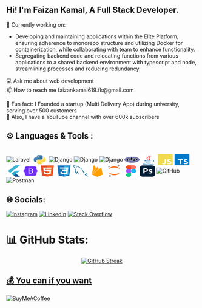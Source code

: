 ## Hi! I'm Faizan Kamal, A Full Stack Developer.
🔭 Currently working on:  <ul>
<li>Developing and maintaining applications within the Elite Platform, ensuring adherence to monorepo structure and utilizing Docker for containerization, while collaborating with team to enhance functionality.</li>
<li>Segregating backend code and relocating functions from various applications to a shared backend environment with typescript and node, streamlining processes and reducing redundancy.</li>
 </ul>
💻 Ask me about web development<br>📫 How to reach me faizankamal619.fk@gmail.com

🌟 Fun fact: I Founded a startup (Multi Delivery App) during university, serving over 500 customers<br>
🎥 Also, I have a YouTube channel with over 600k subscribers<br>

<!-- Add your Languages and tools here-->
<h2>⚙️ Languages & Tools :</h2>
<div style="display: inline_block"><br>

  <img align="center" alt="Laravel" height="30" width="40" src="https://cdn.jsdelivr.net/gh/devicons/devicon@latest/icons/laravel/laravel-original.svg">
  <img align="center" alt="Rafa-Python" height="30" width="40" src="https://raw.githubusercontent.com/devicons/devicon/master/icons/python/python-original.svg">
  <img align="center" alt="Django" height="30" width="40" src="https://www.vectorlogo.zone/logos/djangoproject/djangoproject-icon.svg">
  <img align="center" alt="Django" height="30" width="40" src="https://cdn.jsdelivr.net/gh/devicons/devicon@latest/icons/amazonwebservices/amazonwebservices-original-wordmark.svg">
    <img align="center" alt="Django" height="30" width="40" src="https://cdn.jsdelivr.net/gh/devicons/devicon@latest/icons/docker/docker-original-wordmark.svg">
  <img align="center" alt="PHP" height="30" width="40" src="https://raw.githubusercontent.com/devicons/devicon/master/icons/php/php-original.svg">
  <img align="center" alt="Rafa-Csharp" height="30" width="40" src="https://raw.githubusercontent.com/devicons/devicon/master/icons/java/java-original.svg">
   <img align="center" alt="Rafa-Js" height="30" width="40" src="https://raw.githubusercontent.com/devicons/devicon/master/icons/javascript/javascript-plain.svg">
  <img align="center" alt="Rafa-Ts" height="30" width="40" src="https://raw.githubusercontent.com/devicons/devicon/master/icons/typescript/typescript-plain.svg">
  <img align="center" alt="Flutter" height="30" width="40" src="https://raw.githubusercontent.com/devicons/devicon/master/icons/flutter/flutter-original.svg">
  <img align="center" alt="Bootstrap" height="30" width="40" src="https://raw.githubusercontent.com/devicons/devicon/master/icons/bootstrap/bootstrap-plain.svg">
  <img align="center" alt="Rafa-HTML" height="30" width="40" src="https://raw.githubusercontent.com/devicons/devicon/master/icons/html5/html5-original.svg">
  <img align="center" alt="Rafa-CSS" height="30" width="40" src="https://raw.githubusercontent.com/devicons/devicon/master/icons/css3/css3-original.svg">
  <img align="center" alt="MySQL" height="30" width="40" src="https://raw.githubusercontent.com/devicons/devicon/master/icons/mysql/mysql-original.svg">
  <img align="center" alt="Firebase" height="30" width="40" src="https://raw.githubusercontent.com/devicons/devicon/master/icons/firebase/firebase-plain.svg">
  <img align="center" alt="Jupyter" height="30" width="40" src="https://raw.githubusercontent.com/devicons/devicon/master/icons/jupyter/jupyter-original.svg">
  <img align="center" alt="Figma" height="30" width="40" src="https://raw.githubusercontent.com/devicons/devicon/master/icons/figma/figma-original.svg">
  <img align="center" alt="Photoshop" height="30" width="40" src="https://raw.githubusercontent.com/devicons/devicon/master/icons/photoshop/photoshop-plain.svg">
  <img align="center" alt="GitHub" height="30" width="40" src="https://www.vectorlogo.zone/logos/github/github-icon.svg">
  <img align="center" alt="Postman" height="30" width="30" src="https://www.vectorlogo.zone/logos/getpostman/getpostman-icon.svg">


## 🌐 Socials:
[![Instagram](https://img.shields.io/badge/Instagram-%23E4405F.svg?logo=Instagram&logoColor=white)](https://instagram.com/faizankamal_) [![LinkedIn](https://img.shields.io/badge/LinkedIn-%230077B5.svg?logo=linkedin&logoColor=white)](https://linkedin.com/in/faizankamal7) 
[![Stack Overflow](https://img.shields.io/badge/-Stackoverflow-FE7A16?logo=stack-overflow&logoColor=white)](https://stackoverflow.com/users/7290043) 


# 📊 GitHub Stats:
<div align="center">

   [![GitHub Streak](https://streak-stats.demolab.com?user=FaizanKamal7&theme=dark)](https://git.io/streak-stats)
   
   
  <a href="[https://github.com/FaizanKamal7]">
<!--   <img height="180em" src="https://github-readme-stats.vercel.app/api?username=zee404&show_icons=true&theme=prussian&include_all_commits=true&count_private=true"/> -->
<!--   <img height="180em" src="https://github-readme-stats.vercel.app/api/top-langs/?username=zee404&layout=compact&langs_count=7&theme=prussian"/> -->
</div>
 
## 💰 You can if you want 
[![BuyMeACoffee](https://img.shields.io/badge/Buy%20Me%20a%20Coffee-ffdd00?style=for-the-badge&logo=buy-me-a-coffee&logoColor=black)](https://buymeacoffee.com/faizankamal) 

